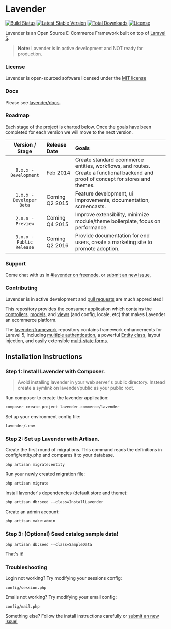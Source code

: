 # Lavender

[![Build Status](https://travis-ci.org/lavender/lavender.svg?branch=master)](https://travis-ci.org/lavender/lavender)
[![Latest Stable Version](https://poser.pugx.org/lavender-commerce/lavender/v/stable.svg)](https://packagist.org/packages/lavender-commerce/lavender) 
[![Total Downloads](https://poser.pugx.org/lavender-commerce/lavender/downloads.svg)](https://packagist.org/packages/lavender-commerce/lavender) 
[![License](https://poser.pugx.org/lavender-commerce/lavender/license.svg)](https://packagist.org/packages/lavender-commerce/lavender)

Lavender is an Open Source E-Commerce Framework built on top of [Laravel 5](laravel.com/docs/5.0).

> **Note:** Lavender is in active development and NOT ready for production.

### License

Lavender is open-sourced software licensed under the [MIT license](http://opensource.org/licenses/MIT)


### Docs

Please see [lavender/docs](https://github.com/lavender/docs).


### Roadmap
Each stage of the project is charted below. Once the goals have been completed for each version we will move to the next version.

Version / Stage                        | Release Date               | Goals     
 :-----------------------------------: | :------------------------- | :------------------------------------------------------
 `0.x.x - Development`                 | Feb 2014                   | Create standard ecommerce entities, workflows, and routes. Create a functional backend and proof of concept for stores and themes.
 `1.x.x - Developer Beta`              | Coming Q2 2015             | Feature development, ui improvements, documentation, screencasts.
 `2.x.x - Preview`                     | Coming Q4 2015             | Improve extensibility, minimize module/theme boilerplate, focus on performance.
 `3.x.x - Public Release`              | Coming Q2 2016             | Provide documentation for end users, create a marketing site to promote adoption.




### Support

Come chat with us in [#lavender on freenode](http://webchat.freenode.net/?channels=#lavender), or [submit an new issue.](https://github.com/lavender/lavender/issues/new)


### Contributing

Lavender is in active development and [pull requests](https://github.com/lavender/lavender/pulls) are much appreciated!

This repository provides the consumer application which contains the [controllers](https://github.com/lavender/lavender/tree/master/app/Http/Controllers), [models](https://github.com/lavender/lavender/tree/master/app/Database), and [views](https://github.com/lavender/lavender/tree/master/resources/views/core/default) (and config, locale, etc) that makes Lavender an ecommerce platform. 

The [lavender/framework](https://github.com/lavender/framework) repository contains framework enhancements for Laravel 5, including [multiple authentication](https://github.com/lavender/framework/tree/master/src/Auth), a powerful [Entity class](https://github.com/lavender/framework/tree/master/src/Database), layout injection, and easily extensible [multi-state forms](https://github.com/lavender/framework/tree/master/src/Workflow).  


## Installation Instructions
 
### Step 1: Install Lavender with Composer.

> Avoid installing lavender in your web server's public directory. Instead create a symlink on lavender/public as your public root. 

Run composer to create the lavender application:

    composer create-project lavender-commerce/lavender
    
Set up your environment config file:

    lavender/.env    


### Step 2: Set up Lavender with Artisan.

Create the first round of migrations. This command reads the definitions in config/entity.php and compares it to your database.

    php artisan migrate:entity

Run your newly created migration file:

    php artisan migrate

Install lavender's dependencies (default store and theme):

    php artisan db:seed --class=InstallLavender

Create an admin account:

    php artisan make:admin
    
    
### Step 3: (Optional) Seed catalog sample data!

    php artisan db:seed --class=SampleData

That's it!


### Troubleshooting

Login not working? Try modifying your sessions config:

    config/session.php

Emails not working? Try modifying your email config:

    config/mail.php

Something else? Follow the install instructions carefully or [submit an new issue!](https://github.com/lavender/lavender/issues/new)


